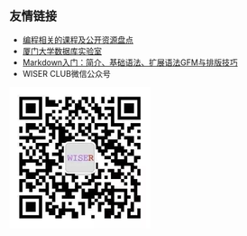 ## 友情链接

- [编程相关的课程及公开资源盘点](https://zhuanlan.zhihu.com/p/296928345)
- [厦门大学数据库实验室](http://dblab.xmu.edu.cn/)
- [Markdown入门：简介、基础语法、扩展语法GFM与排版技巧](https://zhuanlan.zhihu.com/p/261016461)
- WISER CLUB微信公众号

<img src="WISERCLUB微信公众号二维码.jpeg" width = "250" height = "250" alt="WISERCLUB微信公众号二维码" />
